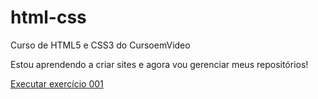 # html-css

Curso de HTML5 e CSS3 do CursoemVideo

Estou aprendendo a criar sites e agora vou gerenciar meus repositórios!

<a href="https://ileanrodrigo.github.io/html-css/exercicios/ex006/index.html">Executar exercício 001</a>
